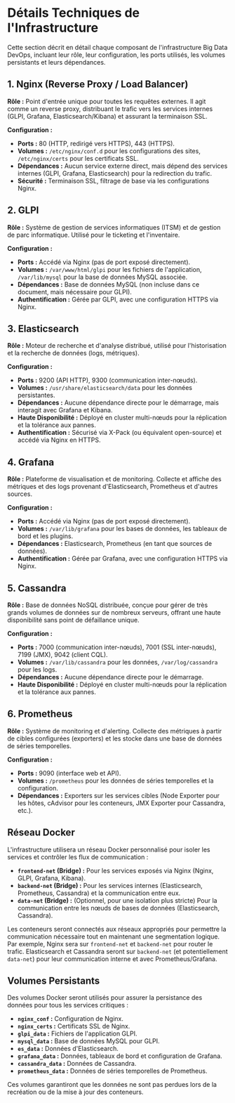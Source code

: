 # Détails Techniques de l'Infrastructure

Cette section décrit en détail chaque composant de l'infrastructure Big Data DevOps, incluant leur rôle, leur configuration, les ports utilisés, les volumes persistants et leurs dépendances.

## 1. Nginx (Reverse Proxy / Load Balancer)

**Rôle :** Point d'entrée unique pour toutes les requêtes externes. Il agit comme un reverse proxy, distribuant le trafic vers les services internes (GLPI, Grafana, Elasticsearch/Kibana) et assurant la terminaison SSL.

**Configuration :**
- **Ports :** 80 (HTTP, redirigé vers HTTPS), 443 (HTTPS).
- **Volumes :** `/etc/nginx/conf.d` pour les configurations des sites, `/etc/nginx/certs` pour les certificats SSL.
- **Dépendances :** Aucun service externe direct, mais dépend des services internes (GLPI, Grafana, Elasticsearch) pour la redirection du trafic.
- **Sécurité :** Terminaison SSL, filtrage de base via les configurations Nginx.

## 2. GLPI

**Rôle :** Système de gestion de services informatiques (ITSM) et de gestion de parc informatique. Utilisé pour le ticketing et l'inventaire.

**Configuration :**
- **Ports :** Accédé via Nginx (pas de port exposé directement).
- **Volumes :** `/var/www/html/glpi` pour les fichiers de l'application, `/var/lib/mysql` pour la base de données MySQL associée.
- **Dépendances :** Base de données MySQL (non incluse dans ce document, mais nécessaire pour GLPI).
- **Authentification :** Gérée par GLPI, avec une configuration HTTPS via Nginx.

## 3. Elasticsearch

**Rôle :** Moteur de recherche et d'analyse distribué, utilisé pour l'historisation et la recherche de données (logs, métriques).

**Configuration :**
- **Ports :** 9200 (API HTTP), 9300 (communication inter-nœuds).
- **Volumes :** `/usr/share/elasticsearch/data` pour les données persistantes.
- **Dépendances :** Aucune dépendance directe pour le démarrage, mais interagit avec Grafana et Kibana.
- **Haute Disponibilité :** Déployé en cluster multi-nœuds pour la réplication et la tolérance aux pannes.
- **Authentification :** Sécurisé via X-Pack (ou équivalent open-source) et accédé via Nginx en HTTPS.

## 4. Grafana

**Rôle :** Plateforme de visualisation et de monitoring. Collecte et affiche des métriques et des logs provenant d'Elasticsearch, Prometheus et d'autres sources.

**Configuration :**
- **Ports :** Accédé via Nginx (pas de port exposé directement).
- **Volumes :** `/var/lib/grafana` pour les bases de données, les tableaux de bord et les plugins.
- **Dépendances :** Elasticsearch, Prometheus (en tant que sources de données).
- **Authentification :** Gérée par Grafana, avec une configuration HTTPS via Nginx.

## 5. Cassandra

**Rôle :** Base de données NoSQL distribuée, conçue pour gérer de très grands volumes de données sur de nombreux serveurs, offrant une haute disponibilité sans point de défaillance unique.

**Configuration :**
- **Ports :** 7000 (communication inter-nœuds), 7001 (SSL inter-nœuds), 7199 (JMX), 9042 (client CQL).
- **Volumes :** `/var/lib/cassandra` pour les données, `/var/log/cassandra` pour les logs.
- **Dépendances :** Aucune dépendance directe pour le démarrage.
- **Haute Disponibilité :** Déployé en cluster multi-nœuds pour la réplication et la tolérance aux pannes.

## 6. Prometheus

**Rôle :** Système de monitoring et d'alerting. Collecte des métriques à partir de cibles configurées (exporters) et les stocke dans une base de données de séries temporelles.

**Configuration :**
- **Ports :** 9090 (interface web et API).
- **Volumes :** `/prometheus` pour les données de séries temporelles et la configuration.
- **Dépendances :** Exporters sur les services cibles (Node Exporter pour les hôtes, cAdvisor pour les conteneurs, JMX Exporter pour Cassandra, etc.).

## Réseau Docker

L'infrastructure utilisera un réseau Docker personnalisé pour isoler les services et contrôler les flux de communication :

- **`frontend-net` (Bridge) :** Pour les services exposés via Nginx (Nginx, GLPI, Grafana, Kibana).
- **`backend-net` (Bridge) :** Pour les services internes (Elasticsearch, Prometheus, Cassandra) et la communication entre eux.
- **`data-net` (Bridge) :** (Optionnel, pour une isolation plus stricte) Pour la communication entre les nœuds de bases de données (Elasticsearch, Cassandra).

Les conteneurs seront connectés aux réseaux appropriés pour permettre la communication nécessaire tout en maintenant une segmentation logique. Par exemple, Nginx sera sur `frontend-net` et `backend-net` pour router le trafic. Elasticsearch et Cassandra seront sur `backend-net` (et potentiellement `data-net`) pour leur communication interne et avec Prometheus/Grafana.

## Volumes Persistants

Des volumes Docker seront utilisés pour assurer la persistance des données pour tous les services critiques :

- **`nginx_conf` :** Configuration de Nginx.
- **`nginx_certs` :** Certificats SSL de Nginx.
- **`glpi_data` :** Fichiers de l'application GLPI.
- **`mysql_data` :** Base de données MySQL pour GLPI.
- **`es_data` :** Données d'Elasticsearch.
- **`grafana_data` :** Données, tableaux de bord et configuration de Grafana.
- **`cassandra_data` :** Données de Cassandra.
- **`prometheus_data` :** Données de séries temporelles de Prometheus.

Ces volumes garantiront que les données ne sont pas perdues lors de la recréation ou de la mise à jour des conteneurs.
